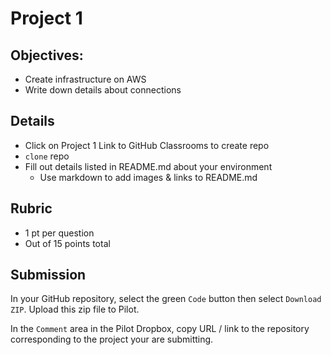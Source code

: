 # Project 1

## Objectives:

- Create infrastructure on AWS
- Write down details about connections

## Details

- Click on Project 1 Link to GitHub Classrooms to create repo
- `clone` repo
- Fill out details listed in README.md about your environment
  - Use markdown to add images & links to README.md

## Rubric

- 1 pt per question
- Out of 15 points total

## Submission

In your GitHub repository, select the green `Code` button then select `Download ZIP`. Upload this zip file to Pilot.

In the `Comment` area in the Pilot Dropbox, copy URL / link to the repository corresponding to the project your are submitting.
